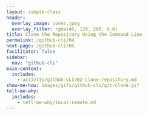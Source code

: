 ```yaml
---
layout: simple-class
header:
  overlay_image: cover.jpeg
  overlay_filter: rgba(46, 129, 200, 0.6)
title: Clone the Repository Using the Command Line
permalink: /github-cli/04
next-page: /github-cli/05
facilitator: false
sidebar:
  nav: "github-cli"
main-content:
  includes:
    - activity/github-CLI/02-clone-repository.md
show-me-how: images/gifs/github-cli/git-clone.gif
tell-me-why:
  includes:
    - tell-me-why/local-remote.md
---
```

